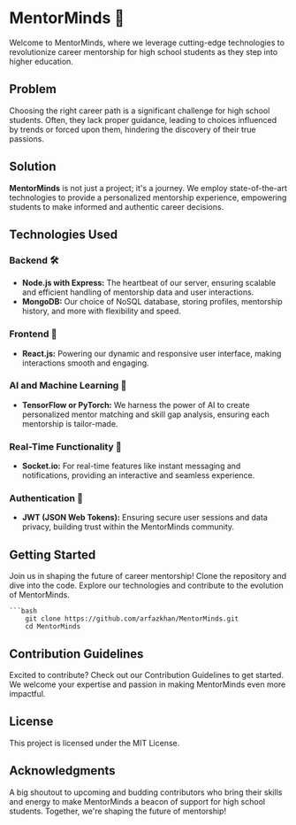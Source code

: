 
# MentorMinds 🚀

Welcome to MentorMinds, where we leverage cutting-edge technologies to revolutionize career mentorship for high school students as they step into higher education.

## Problem

Choosing the right career path is a significant challenge for high school students. Often, they lack proper guidance, leading to choices influenced by trends or forced upon them, hindering the discovery of their true passions.

## Solution

**MentorMinds** is not just a project; it's a journey. We employ state-of-the-art technologies to provide a personalized mentorship experience, empowering students to make informed and authentic career decisions.

## Technologies Used

### Backend 🛠️

- **Node.js with Express:** The heartbeat of our server, ensuring scalable and efficient handling of mentorship data and user interactions.
- **MongoDB:** Our choice of NoSQL database, storing profiles, mentorship history, and more with flexibility and speed.

### Frontend 🚀

- **React.js:** Powering our dynamic and responsive user interface, making interactions smooth and engaging.

### AI and Machine Learning 🤖

- **TensorFlow or PyTorch:** We harness the power of AI to create personalized mentor matching and skill gap analysis, ensuring each mentorship is tailor-made.

### Real-Time Functionality 🚀

- **Socket.io:** For real-time features like instant messaging and notifications, providing an interactive and seamless experience.

### Authentication 🔐

- **JWT (JSON Web Tokens):** Ensuring secure user sessions and data privacy, building trust within the MentorMinds community.

## Getting Started

Join us in shaping the future of career mentorship! Clone the repository and dive into the code. Explore our technologies and contribute to the evolution of MentorMinds.

    ```bash
        git clone https://github.com/arfazkhan/MentorMinds.git
        cd MentorMinds
    
## Contribution Guidelines
Excited to contribute? Check out our Contribution Guidelines to get started. We welcome your expertise and passion in making MentorMinds even more impactful.

## License
This project is licensed under the MIT License.

## Acknowledgments
A big shoutout to upcoming and budding contributors who bring their skills and energy to make MentorMinds a beacon of support for high school students. Together, we're shaping the future of mentorship!


